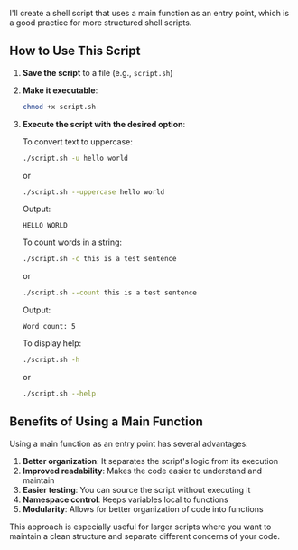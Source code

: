 I'll create a shell script that uses a main function as an entry point, which is a good practice for more structured shell scripts.

## How to Use This Script

1. **Save the script** to a file (e.g., `script.sh`)

2. **Make it executable**:
   ```bash
   chmod +x script.sh
   ```

3. **Execute the script with the desired option**:

   To convert text to uppercase:
   ```bash
   ./script.sh -u hello world
   ```
   or
   ```bash
   ./script.sh --uppercase hello world
   ```
   Output:
   ```
   HELLO WORLD
   ```

   To count words in a string:
   ```bash
   ./script.sh -c this is a test sentence
   ```
   or
   ```bash
   ./script.sh --count this is a test sentence
   ```
   Output:
   ```
   Word count: 5
   ```

   To display help:
   ```bash
   ./script.sh -h
   ```
   or
   ```bash
   ./script.sh --help
   ```

## Benefits of Using a Main Function

Using a main function as an entry point has several advantages:

1. **Better organization**: It separates the script's logic from its execution
2. **Improved readability**: Makes the code easier to understand and maintain
3. **Easier testing**: You can source the script without executing it
4. **Namespace control**: Keeps variables local to functions
5. **Modularity**: Allows for better organization of code into functions

This approach is especially useful for larger scripts where you want to maintain a clean structure and separate different concerns of your code.
